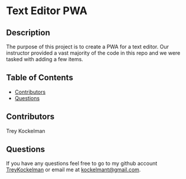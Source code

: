 # Text Editor PWA
  
  ## Description
  The purpose of this project is to create a PWA for a text editor. Our instructor provided a vast majority of the code in this repo and we were tasked with adding a few items.

  ## Table of Contents
  - [Contributors](#contributors)
  - [Questions](#questions)

  ## Contributors
  Trey Kockelman

  ## Questions
  If you have any questions feel free to go to my github account [TreyKockelman](https://github.com/TreyKockelman) or email me at [kockelmant@gmail.com](kockelmant@gmail.com).
